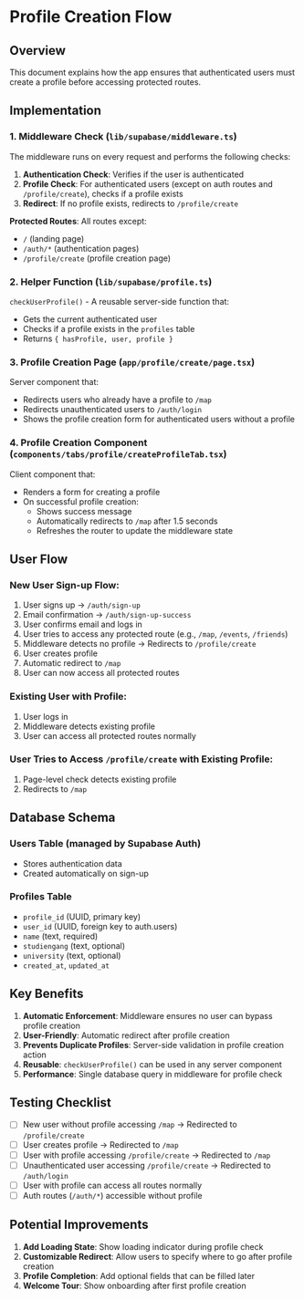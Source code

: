 # Profile Creation Flow

## Overview

This document explains how the app ensures that authenticated users must create a profile before accessing protected routes.

## Implementation

### 1. Middleware Check (`lib/supabase/middleware.ts`)

The middleware runs on every request and performs the following checks:

1. **Authentication Check**: Verifies if the user is authenticated
2. **Profile Check**: For authenticated users (except on auth routes and `/profile/create`), checks if a profile exists
3. **Redirect**: If no profile exists, redirects to `/profile/create`

**Protected Routes**: All routes except:

- `/` (landing page)
- `/auth/*` (authentication pages)
- `/profile/create` (profile creation page)

### 2. Helper Function (`lib/supabase/profile.ts`)

`checkUserProfile()` - A reusable server-side function that:

- Gets the current authenticated user
- Checks if a profile exists in the `profiles` table
- Returns `{ hasProfile, user, profile }`

### 3. Profile Creation Page (`app/profile/create/page.tsx`)

Server component that:

- Redirects users who already have a profile to `/map`
- Redirects unauthenticated users to `/auth/login`
- Shows the profile creation form for authenticated users without a profile

### 4. Profile Creation Component (`components/tabs/profile/createProfileTab.tsx`)

Client component that:

- Renders a form for creating a profile
- On successful profile creation:
  - Shows success message
  - Automatically redirects to `/map` after 1.5 seconds
  - Refreshes the router to update the middleware state

## User Flow

### New User Sign-up Flow:

1. User signs up → `/auth/sign-up`
2. Email confirmation → `/auth/sign-up-success`
3. User confirms email and logs in
4. User tries to access any protected route (e.g., `/map`, `/events`, `/friends`)
5. Middleware detects no profile → Redirects to `/profile/create`
6. User creates profile
7. Automatic redirect to `/map`
8. User can now access all protected routes

### Existing User with Profile:

1. User logs in
2. Middleware detects existing profile
3. User can access all protected routes normally

### User Tries to Access `/profile/create` with Existing Profile:

1. Page-level check detects existing profile
2. Redirects to `/map`

## Database Schema

### Users Table (managed by Supabase Auth)

- Stores authentication data
- Created automatically on sign-up

### Profiles Table

- `profile_id` (UUID, primary key)
- `user_id` (UUID, foreign key to auth.users)
- `name` (text, required)
- `studiengang` (text, optional)
- `university` (text, optional)
- `created_at`, `updated_at`

## Key Benefits

1. **Automatic Enforcement**: Middleware ensures no user can bypass profile creation
2. **User-Friendly**: Automatic redirect after profile creation
3. **Prevents Duplicate Profiles**: Server-side validation in profile creation action
4. **Reusable**: `checkUserProfile()` can be used in any server component
5. **Performance**: Single database query in middleware for profile check

## Testing Checklist

- [ ] New user without profile accessing `/map` → Redirected to `/profile/create`
- [ ] User creates profile → Redirected to `/map`
- [ ] User with profile accessing `/profile/create` → Redirected to `/map`
- [ ] Unauthenticated user accessing `/profile/create` → Redirected to `/auth/login`
- [ ] User with profile can access all routes normally
- [ ] Auth routes (`/auth/*`) accessible without profile

## Potential Improvements

1. **Add Loading State**: Show loading indicator during profile check
2. **Customizable Redirect**: Allow users to specify where to go after profile creation
3. **Profile Completion**: Add optional fields that can be filled later
4. **Welcome Tour**: Show onboarding after first profile creation
